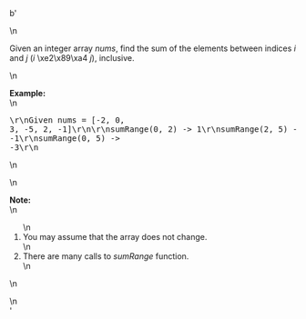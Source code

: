 b'<div class="question-description">\n<p><p>Given an integer array <i>nums</i>, find the sum of the elements between indices <i>i</i> and <i>j</i> (<i>i</i> \xe2\x89\xa4 <i>j</i>), inclusive.</p>\n<p><b>Example:</b><br/>\n<pre>\r\nGiven nums = [-2, 0, 3, -5, 2, -1]\r\n\r\nsumRange(0, 2) -&gt; 1\r\nsumRange(2, 5) -&gt; -1\r\nsumRange(0, 5) -&gt; -3\r\n</pre>\n</p>\n<p><b>Note:</b><br/>\n<ol>\n<li>You may assume that the array does not change.</li>\n<li>There are many calls to <i>sumRange</i> function.</li>\n</ol>\n</p></p>\n</div>'